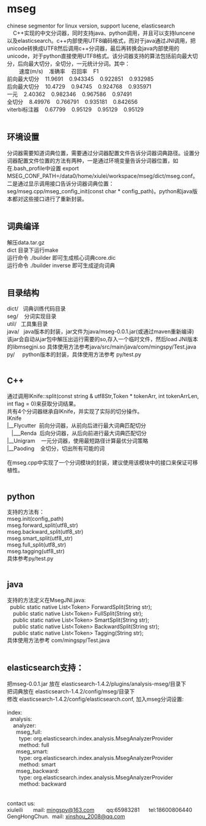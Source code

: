 # mseg<br />
chinese segmentor for linux version, support lucene, elasticsearch<br />
&nbsp;&nbsp;&nbsp; C++实现的中文分词器，同时支持java、python调用，并且可以支持luncene以及elasticsearch。c++内部使用UTF8编码格式，而对于java通过JNI调用，把unicode转换成UTF8然后调用c++分词器，最后再转换会java内部使用的unicode，对于python直接使用UTF8格式。该分词器支持的算法包括前向最大切分，后向最大切分，全切分，一元统计分词。其中：<br />
&nbsp;&nbsp; &nbsp;&nbsp;&nbsp; &nbsp;速度(m/s)&nbsp;&nbsp; &nbsp;准确率&nbsp;&nbsp; &nbsp;召回率&nbsp;&nbsp; &nbsp;F1<br />
前向最大切分&nbsp;&nbsp; &nbsp;11.9691&nbsp;&nbsp; &nbsp;0.943345&nbsp;&nbsp; &nbsp;0.922851&nbsp;&nbsp; &nbsp;0.932985<br />
后向最大切分&nbsp;&nbsp; &nbsp;10.4729&nbsp;&nbsp; &nbsp;0.94745&nbsp;&nbsp; &nbsp;0.924768&nbsp;&nbsp; &nbsp;0.935971<br />
一元&nbsp;&nbsp; &nbsp;2.40362&nbsp;&nbsp; &nbsp;0.982346&nbsp;&nbsp; &nbsp;0.967586&nbsp;&nbsp; &nbsp;0.97491<br />
全切分&nbsp;&nbsp; &nbsp;8.49976&nbsp;&nbsp; &nbsp;0.766791&nbsp;&nbsp; &nbsp;0.935181&nbsp;&nbsp; &nbsp;0.842656<br />
viterbi标注器&nbsp;&nbsp; &nbsp;0.67799&nbsp;&nbsp; &nbsp;0.95129&nbsp;&nbsp; &nbsp;0.95129&nbsp;&nbsp; &nbsp;0.95129<br />
<br />
## 环境设置<br />
分词器需要知道词典位置，需要通过分词器配置文件告诉分词器词典路径。设置分词器配置文件位置的方法有两种，一是通过环境变量告诉分词器位置，如在.bash_profile中设置 export MSEG_CONF_PATH=/data0/home/xiulei/workspace/mseg/dict/mseg.conf。二是通过显示调用接口告诉分词器词典位置：seg/mseg.cpp/mseg_config_init(const char * config_path)。python和java版本都对这些接口进行了重新封装。<br />
<br />
## 词典编译<br />
解压data.tar.gz<br />
dict 目录下运行make<br />
运行命令 ./builder 即可生成核心词典core.dic<br />
运行命令 ./builder inverse 即可生成逆向词典<br />
<br />
## 目录结构<br />
dict/&nbsp;&nbsp; 词典训练代码目录<br />
seg/&nbsp;&nbsp;&nbsp; 分词实现目录<br />
util/&nbsp;&nbsp; 工具集目录<br />
java/&nbsp;&nbsp; java版本的封装，jar文件为java/mseg-0.0.1.jar(或通过maven重新编译) 该jar会自动从jar包中解压出运行需要的so,存入一个临时文件，然后load JNI版本的libmsegjni.so 具体使用方法参考java/src/main/java/com/mingspy/Test.java<br />
py/&nbsp;&nbsp;&nbsp;&nbsp; python版本的封装，具体使用方法参考 py/test.py<br />
<br />
## C++<br />
通过调用IKnife::split(const string &amp; utf8Str,Token * tokenArr, int tokenArrLen, int flag = 0)来获取分词结果。<br />
共有4个分词器继承自IKnife，并实现了实际的切分操作。<br />
IKnife<br />
|__Flycutter&nbsp; 前向分词器，从前向后进行最大词典匹配切分<br />
&nbsp;&nbsp; |___Renda&nbsp; 后向分词器，从后向前进行最大词典匹配切分<br />
|__Unigram&nbsp;&nbsp;&nbsp; 一元分词器，使用最短路径计算最优分词策略<br />
|__Paoding&nbsp;&nbsp;&nbsp; 全切分，切出所有可能的词<br />
<br />
在mseg.cpp中实现了一个分词模块的封装，建议使用该模块中的接口来保证可移植性。<br />
<br />
## python<br />
支持的方法有：<br />
mseg.init(config_path)<br />
mseg.forward_split(utf8_str)<br />
mseg.backward_split(utf8_str)<br />
mseg.smart_split(utf8_str)<br />
mseg.full_split(utf8_str)<br />
mseg.tagging(utf8_str)<br />
具体参考py/test.py<br />
<br />
## java<br />
支持的方法定义在MsegJNI.java:<br />
&nbsp; public static native List&lt;Token&gt; ForwardSplit(String str);<br />
&nbsp;&nbsp; &nbsp;public static native List&lt;Token&gt; FullSplit(String str);<br />
&nbsp;&nbsp; &nbsp;public static native List&lt;Token&gt; SmartSplit(String str);<br />
&nbsp;&nbsp; &nbsp;public static native List&lt;Token&gt; BackwardSplit(String str);<br />
&nbsp;&nbsp; &nbsp;public static native List&lt;Token&gt; Tagging(String str);<br />
具体使用方法参考 com/mingspy/Test.java <br />
<br />
## elasticsearch支持：<br />
把mseg-0.0.1.jar 放在 elasticsearch-1.4.2/plugins/analysis-mseg/目录下<br />
把词典放在 elasticsearch-1.4.2/config/mseg/目录下<br />
修改 elasticsearch-1.4.2/config/elasticsearch.conf, 加入mseg分词设置:<br />
<br />
index:<br />
&nbsp; analysis:<br />
&nbsp;&nbsp;&nbsp; analyzer:<br />
&nbsp;&nbsp;&nbsp;&nbsp;&nbsp; mseg_full: &nbsp;<br />
&nbsp;&nbsp;&nbsp;&nbsp;&nbsp;&nbsp;&nbsp; type: org.elasticsearch.index.analysis.MsegAnalyzerProvider<br />
&nbsp;&nbsp;&nbsp;&nbsp;&nbsp;&nbsp;&nbsp; method: full<br />
&nbsp;&nbsp;&nbsp;&nbsp;&nbsp; mseg_smart: &nbsp;<br />
&nbsp;&nbsp;&nbsp;&nbsp;&nbsp;&nbsp;&nbsp; type: org.elasticsearch.index.analysis.MsegAnalyzerProvider<br />
&nbsp;&nbsp;&nbsp;&nbsp;&nbsp;&nbsp;&nbsp; method: smart <br />
&nbsp;&nbsp;&nbsp;&nbsp;&nbsp; mseg_backward: &nbsp;<br />
&nbsp;&nbsp;&nbsp;&nbsp;&nbsp;&nbsp;&nbsp; type: org.elasticsearch.index.analysis.MsegAnalyzerProvider<br />
&nbsp;&nbsp;&nbsp;&nbsp;&nbsp;&nbsp;&nbsp; method: backward<br />
<br />
<br />
contact us:<br />
xiuleili&nbsp;&nbsp;&nbsp;&nbsp;&nbsp;&nbsp; mail: mingspy@163.com&nbsp;&nbsp;&nbsp;&nbsp;&nbsp;&nbsp;&nbsp; qq:65983281&nbsp;&nbsp;&nbsp;&nbsp;&nbsp; tel:18600806440<br />
GengHongChun.&nbsp; mail: xinshou_2008@qq.com<br />
<br />
